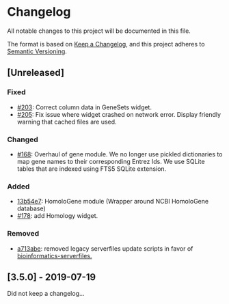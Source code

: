 # Changelog
All notable changes to this project will be documented in this file.

The format is based on [Keep a Changelog](https://keepachangelog.com/en/1.0.0/),
and this project adheres to [Semantic Versioning](https://semver.org/spec/v2.0.0.html).

## [Unreleased]

### Fixed
- [#203](https://github.com/biolab/orange3-bioinformatics/pull/203): Correct column data in GeneSets widget.
- [#205](https://github.com/biolab/orange3-bioinformatics/pull/205): Fix issue where widget crashed on network error. Display friendly warning that cached files are used.

### Changed
- [#168](https://github.com/biolab/orange3-bioinformatics/pull/168): 
Overhaul of gene module. We no longer use pickled dictionaries to map gene names to their corresponding Entrez Ids. 
We use SQLite tables that are indexed using FTS5 SQLite extension.

### Added
- [13b54e7](https://github.com/biolab/orange3-bioinformatics/pull/168/commits/13b54e7d93e09283ca5edfae4f11468fc2c0b12b): HomoloGene module (Wrapper around NCBI HomoloGene database)
- [#178](https://github.com/biolab/orange3-bioinformatics/pull/178): add Homology widget.

### Removed
- [a713abe](https://github.com/biolab/orange3-bioinformatics/commit/a713abe3b799efcfbd40f50aa724a4924fcf6df8):
removed legacy serverfiles update scripts in favor of [bioinformatics-serverfiles.](https://github.com/JakaKokosar/bioinformatics-serverfiles)

## [3.5.0] - 2019-07-19
Did not keep a changelog...
